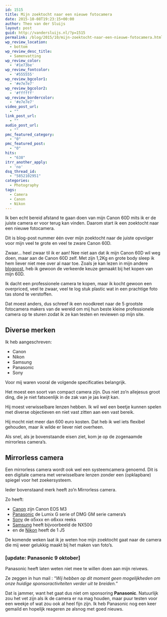 ```yaml
---
id: 1515
title: Mijn zoektocht naar een nieuwe fotocamera
date: 2015-10-08T19:23:15+00:00
author: Theo van der Sluijs
layout: post
guid: http://vandersluijs.nl/?p=1515
permalink: /blog/2015/10/mijn-zoektocht-naar-een-nieuwe-fotocamera.html
wp_review_location:
  - bottom
wp_review_desc_title:
  - Samenvatting
wp_review_color:
  - '#1e73be'
wp_review_fontcolor:
  - '#555555'
wp_review_bgcolor1:
  - '#e7e7e7'
wp_review_bgcolor2:
  - '#ffffff'
wp_review_bordercolor:
  - '#e7e7e7'
video_post_url:
  - ""
link_post_url:
  - ""
audio_post_url:
  - ""
pmc_featured_category:
  - "0"
pmc_featured_post:
  - "0"
hits:
  - "638"
itrr_another_apply:
  - 'no'
dsq_thread_id:
  - "5852102951"
categories:
  - Photography
tags:
  - Camera
  - Canon
  - Nikon
---
```

Ik ben echt bereid afstand te gaan doen van mijn Canon 60D mits ik er de juiste camera er voor terug kan vinden. Daarom start ik een zoektocht naar een nieuwe fotocamera.

Dit is blog-post nummer één over mijn zoektocht naar de juiste opvolger voor mijn veel te grote en veel te zware Canon 60D.<!--more-->

Zwaar&#8230; heel zwaar til ik er aan! Nee niet aan dat ik mijn Canon 60D wil weg doen, maar aan de Canon 60D zelf. Met zijn 1,2Kg en grote body sleep ik hem liever niet mee over al naar toe. Zoals je kan lezen in mijn andere <a href="https://dezeeuwsefotograaf.nl/wp-content/uploads/2015/10/canon-60d-waarom-ik-er-vanaf-wil.html" target="_blank">blogpost</a>, heb ik gewoon de verkeerde keuze gemaakt bij het kopen van mijn 60D.

Ik dacht een professionele camera te kopen, maar ik kocht gewoon een overpriced, veel te zwaar, veel te log stuk plastic wat in een prachtige foto tas stond te verstoffen.

Dat moest anders, dus schreef ik een noodkreet naar de 5 grootste fotocamera makers van de wereld om mij hun beste kleine professionele camera op te sturen zodat ik ze kan testen en reviewen op mijn site.

## Diverse merken

Ik heb aangeschreven:

  * Canon
  * Nikon
  * Samsung
  * Panasonic
  * Sony

Voor mij waren vooral de volgende specificaties belangrijk.

Het moest een soort van compact camera zijn. Dus niet zo&#8217;n allejesus groot ding, die je niet fatsoenlijk in de zak van je jas kwijt kan.

Hij moest verwisselbare lenzen hebben. Ik wil wel een beetje kunnen spelen met diverse objectieven en niet vast zitten aan een vast bereik.

Hij mocht niet meer dan 600 euro kosten. Dat heb ik wel iets flexibel gehouden, maar ik wilde er liever niet overheen.

Als snel, als je bovenstaande eisen ziet, kom je op de zogenaamde mirrorless camera&#8217;s.

## Mirrorless camera

Een mirrorless camera wordt ook wel een systeemcamera genoemd. Dit is een digitale camera met verwisselbare lenzen zonder een (opklapbare) spiegel voor het zoekersysteem.

Ieder bovenstaand merk heeft zo&#8217;n Mirrorless camera.

Zo heeft:

  * <a href="https://dezeeuwsefotograaf.nl/wp-content/uploads/2015/10/cameras" target="_blank">Canon</a> zijn Canon EOS M3
  * <a href="https://dezeeuwsefotograaf.nl/wp-content/uploads/2015/10/lumix-g-systeemcameras.html" target="_blank">Panasonic</a> de Lumix G serie of DMG GM serie camera&#8217;s
  * <a href="https://dezeeuwsefotograaf.nl/wp-content/uploads/2015/10/cameras1" target="_blank">Sony</a> de α5xxx en α6xxx reeks
  * <a href="http://www.samsung.com/nl/consumer/photography/photo-camera" target="_blank">Samsung</a> heeft bijvoorbeeld de NX500
  * en de <a href="https://dezeeuwsefotograaf.nl/wp-content/uploads/2015/10/nikon-1-j5" target="_blank">Nikon</a> heeft de 1 J5

De komende weken laat ik je weten hoe mijn zoektocht gaat naar de camera die mij weer gelukkig maakt bij het maken van foto&#8217;s.

### **[update: Panasonic 9 oktober]**

Panasonic heeft laten weten niet mee te willen doen aan mijn reivews.

Ze zeggen in hun mail : &#8220;_Wij hebben op dit moment geen mogelijkheden om onze huidige sponsoractiviteiten verder uit te breiden._&#8221;

Dat is jammer, want het gaat dus niet om sponsoring **Panasonic**. Natuurlijk zou het vet zijn als ik de camera er na mag houden, maar puur testen voor een weekje of wat zou ook al heel fijn zijn. Ik heb Panasonic nog een keer gemaild en hopelijk reageren ze alsnog met goed nieuws.